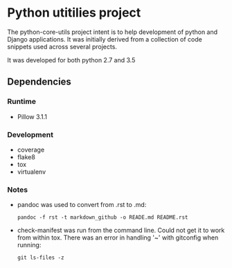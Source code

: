 Python utitilies project
========================

The python-core-utils project intent is to help development of python and Django applications. It was initially derived from a collection of code snippets used across several projects.

It was developed for both python 2.7 and 3.5

Dependencies
------------

### Runtime

-   Pillow 3.1.1

### Development

-   coverage
-   flake8
-   tox
-   virtualenv

### Notes

-   pandoc was used to convert from .rst to .md:

    `pandoc -f rst -t markdown_github -o READE.md README.rst`

-   check-manifest was run from the command line. Could not get it to work from within tox. There was an error in handling '~' with gitconfig when running:

    `git ls-files -z`


